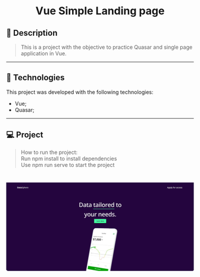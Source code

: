 <!-- <h1 align="center">
    <img src="./git/capa.jpeg"/>
</h1> -->

<h1 align="center">
    Vue Simple Landing page
</h1>


## 📝 Description

> This is a project with the objective to practice Quasar and single page application in Vue.
---

## 🚀 Technologies
This project was developed with the following technologies:
* Vue;
* Quasar;
---

## 💻 Project
> How to run the project: <br>
> Run npm install to install dependencies<br>
> Use npm run serve to start the project <br>


<h1 align="center">
    <img src="https://raw.githubusercontent.com/Lucass2021/Vue-simple-landing-page/main/git_assets/project.jpg"/>
</h1>










